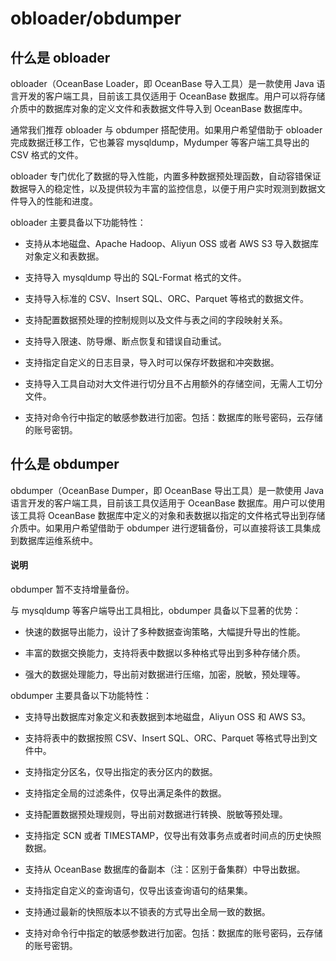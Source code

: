 # obloader/obdumper

## 什么是 obloader

obloader（OceanBase Loader，即 OceanBase 导入工具）是一款使用 Java 语言开发的客户端工具，目前该工具仅适用于 OceanBase 数据库。用户可以将存储介质中的数据库对象的定义文件和表数据文件导入到 OceanBase 数据库中。

通常我们推荐 obloader 与 obdumper 搭配使用。如果用户希望借助于 obloader 完成数据迁移工作，它也兼容 mysqldump，Mydumper 等客户端工具导出的 CSV 格式的文件。

obloader 专门优化了数据的导入性能，内置多种数据预处理函数，自动容错保证数据导入的稳定性，以及提供较为丰富的监控信息，以便于用户实时观测到数据文件导入的性能和进度。

obloader 主要具备以下功能特性：

* 支持从本地磁盘、Apache Hadoop、Aliyun OSS 或者 AWS S3 导入数据库对象定义和表数据。

* 支持导入 mysqldump 导出的 SQL-Format 格式的文件。

* 支持导入标准的 CSV、Insert SQL、ORC、Parquet 等格式的数据文件。

* 支持配置数据预处理的控制规则以及文件与表之间的字段映射关系。

* 支持导入限速、防导爆、断点恢复和错误自动重试。

* 支持指定自定义的日志目录，导入时可以保存坏数据和冲突数据。

* 支持导入工具自动对大文件进行切分且不占用额外的存储空间，无需人工切分文件。

* 支持对命令行中指定的敏感参数进行加密。包括：数据库的账号密码，云存储的账号密钥。

## 什么是 obdumper

obdumper（OceanBase Dumper，即 OceanBase 导出工具）是一款使用 Java 语言开发的客户端工具，目前该工具仅适用于 OceanBase 数据库。用户可以使用该工具将 OceanBase 数据库中定义的对象和表数据以指定的文件格式导出到存储介质中。如果用户希望借助于 obdumper 进行逻辑备份，可以直接将该工具集成到数据库运维系统中。

<main id="notice" type='explain'>
  <h4>说明</h4>
  <p>obdumper 暂不支持增量备份。</p>
</main>

与 mysqldump 等客户端导出工具相比，obdumper 具备以下显著的优势：

* 快速的数据导出能力，设计了多种数据查询策略，大幅提升导出的性能。

* 丰富的数据交换能力，支持将表中数据以多种格式导出到多种存储介质。

* 强大的数据处理能力，导出前对数据进行压缩，加密，脱敏，预处理等。

obdumper 主要具备以下功能特性：

* 支持导出数据库对象定义和表数据到本地磁盘，Aliyun OSS 和 AWS S3。

* 支持将表中的数据按照 CSV、Insert SQL、ORC、Parquet 等格式导出到文件中。

* 支持指定分区名，仅导出指定的表分区内的数据。

* 支持指定全局的过滤条件，仅导出满足条件的数据。

* 支持配置数据预处理规则，导出前对数据进行转换、脱敏等预处理。

* 支持指定 SCN 或者 TIMESTAMP，仅导出有效事务点或者时间点的历史快照数据。

* 支持从 OceanBase 数据库的备副本（注：区别于备集群）中导出数据。

* 支持指定自定义的查询语句，仅导出该查询语句的结果集。

* 支持通过最新的快照版本以不锁表的方式导出全局一致的数据。

* 支持对命令行中指定的敏感参数进行加密。包括：数据库的账号密码，云存储的账号密钥。
